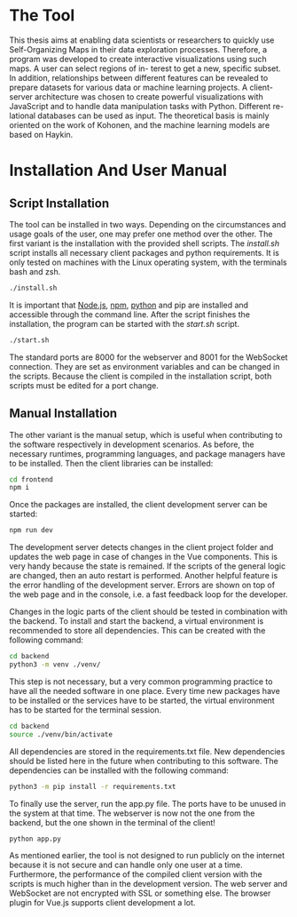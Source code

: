 # The Tool
This thesis aims at enabling data scientists or researchers to quickly use Self-Organizing
Maps in their data exploration processes. Therefore, a program was developed to
create interactive visualizations using such maps. A user can select regions of in-
terest to get a new, specific subset. In addition, relationships between different
features can be revealed to prepare datasets for various data or machine learning
projects. A client-server architecture was chosen to create powerful visualizations
with JavaScript and to handle data manipulation tasks with Python. Different re-
lational databases can be used as input. The theoretical basis is mainly oriented
on the work of Kohonen, and the machine learning models are based on
Haykin.

# Installation And User Manual
## Script Installation
The tool can be installed in two ways. Depending on the circumstances and usage
goals of the user, one may prefer one method over the other. The first variant is the
installation with the provided shell scripts. The *install.sh* script installs all necessary
client packages and python requirements. It is only tested on machines with the
Linux operating system, with the terminals bash and zsh.

```Bash
./install.sh
```

It is important that [Node.js](https://nodejs.org/en/), [npm](https://www.npmjs.com/), [python](https://www.python.org/) and pip are installed and accessible
through the command line. After the script finishes the installation, the program can
be started with the *start.sh* script.

```Bash
./start.sh
```

The standard ports are 8000 for the webserver and 8001 for the WebSocket connection.
They are set as environment variables and can be changed in the scripts. Because
the client is compiled in the installation script, both scripts must be edited for a port
change.

## Manual Installation
The other variant is the manual setup, which is useful when contributing to the
software respectively in development scenarios. As before, the necessary runtimes,
programming languages, and package managers have to be installed. Then the client
libraries can be installed:

```Bash
cd frontend
npm i 
```

Once the packages are installed, the client development server can be started:

```Bash
npm run dev 
```

The development server detects changes in the client project folder and updates the
web page in case of changes in the Vue components. This is very handy because the state is remained. If the scripts of the general logic are changed, then an auto restart
is performed. Another helpful feature is the error handling of the development server.
Errors are shown on top of the web page and in the console, i.e. a fast feedback loop
for the developer.

Changes in the logic parts of the client should be tested in combination with the
backend. To install and start the backend, a virtual environment is recommended to
store all dependencies. This can be created with the following command:

```Bash
cd backend
python3 -m venv ./venv/
```

This step is not necessary, but a very common programming practice to have all the
needed software in one place. Every time new packages have to be installed or the
services have to be started, the virtual environment has to be started for the terminal
session.

```Bash
cd backend
source ./venv/bin/activate
```

All dependencies are stored in the requirements.txt file. New dependencies should be
listed here in the future when contributing to this software. The dependencies can
be installed with the following command:

```Bash
python3 -m pip install -r requirements.txt
```

To finally use the server, run the app.py file. The ports have to be unused in the
system at that time. The webserver is now not the one from the backend, but the one shown in the terminal of the client!

```Bash
python app.py
```

As mentioned earlier, the tool is not designed to run publicly on the internet because
it is not secure and can handle only one user at a time. Furthermore, the performance
of the compiled client version with the scripts is much higher than in the development
version. The web server and WebSocket are not encrypted with SSL or something
else. The browser plugin for Vue.js supports client development a lot.